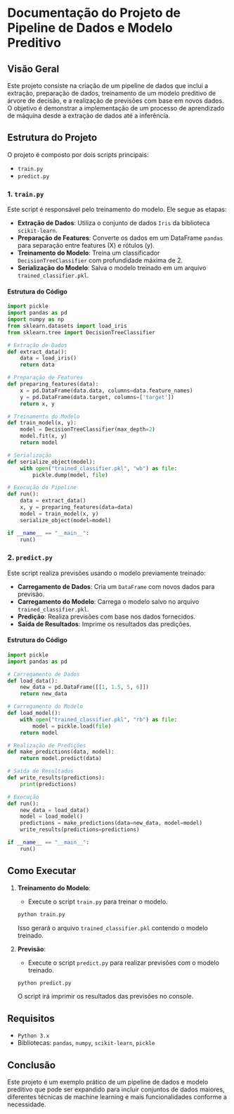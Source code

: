 # Documentação do Projeto de Pipeline de Dados e Modelo Preditivo

## Visão Geral
Este projeto consiste na criação de um pipeline de dados que inclui a extração, preparação de dados, treinamento de um modelo preditivo de árvore de decisão, e a realização de previsões com base em novos dados. O objetivo é demonstrar a implementação de um processo de aprendizado de máquina desde a extração de dados até a inferência.

## Estrutura do Projeto
O projeto é composto por dois scripts principais:
- `train.py`
- `predict.py`

### 1. `train.py`
Este script é responsável pelo treinamento do modelo. Ele segue as etapas:
- **Extração de Dados**: Utiliza o conjunto de dados `Iris` da biblioteca `scikit-learn`.
- **Preparação de Features**: Converte os dados em um DataFrame `pandas` para separação entre features (X) e rótulos (y).
- **Treinamento do Modelo**: Treina um classificador `DecisionTreeClassifier` com profundidade máxima de 2.
- **Serialização do Modelo**: Salva o modelo treinado em um arquivo `trained_classifier.pkl`.

#### Estrutura do Código
```python
import pickle
import pandas as pd
import numpy as np
from sklearn.datasets import load_iris
from sklearn.tree import DecisionTreeClassifier

# Extração de Dados
def extract_data():
    data = load_iris()
    return data

# Preparação de Features
def preparing_features(data):
    x = pd.DataFrame(data.data, columns=data.feature_names)
    y = pd.DataFrame(data.target, columns=['target'])
    return x, y

# Treinamento do Modelo
def train_model(x, y):
    model = DecisionTreeClassifier(max_depth=2)
    model.fit(x, y)
    return model

# Serialização
def serialize_object(model):
    with open("trained_classifier.pkl", "wb") as file:
        pickle.dump(model, file)

# Execução do Pipeline
def run():
    data = extract_data()
    x, y = preparing_features(data=data)
    model = train_model(x, y)
    serialize_object(model=model)

if __name__ == "__main__":
    run()
```

### 2. `predict.py`
Este script realiza previsões usando o modelo previamente treinado:
- **Carregamento de Dados**: Cria um `DataFrame` com novos dados para previsão.
- **Carregamento do Modelo**: Carrega o modelo salvo no arquivo `trained_classifier.pkl`.
- **Predição**: Realiza previsões com base nos dados fornecidos.
- **Saída de Resultados**: Imprime os resultados das predições.

#### Estrutura do Código
```python
import pickle
import pandas as pd

# Carregamento de Dados
def load_data():
    new_data = pd.DataFrame([[1, 1.5, 5, 6]])
    return new_data

# Carregamento do Modelo
def load_model():
    with open("trained_classifier.pkl", "rb") as file:
        model = pickle.load(file)
    return model

# Realização de Predições
def make_predictions(data, model):
    return model.predict(data)

# Saída de Resultados
def write_results(predictions):
    print(predictions)

# Execução
def run():
    new_data = load_data()
    model = load_model()
    predictions = make_predictions(data=new_data, model=model)
    write_results(predictions=predictions)

if __name__ == "__main__":
    run()
```

## Como Executar
1. **Treinamento do Modelo**:
   - Execute o script `train.py` para treinar o modelo.
   ```bash
   python train.py
   ```
   Isso gerará o arquivo `trained_classifier.pkl` contendo o modelo treinado.

2. **Previsão**:
   - Execute o script `predict.py` para realizar previsões com o modelo treinado.
   ```bash
   python predict.py
   ```
   O script irá imprimir os resultados das previsões no console.

## Requisitos
- `Python 3.x`
- Bibliotecas: `pandas`, `numpy`, `scikit-learn`, `pickle`

## Conclusão
Este projeto é um exemplo prático de um pipeline de dados e modelo preditivo que pode ser expandido para incluir conjuntos de dados maiores, diferentes técnicas de machine learning e mais funcionalidades conforme a necessidade.

